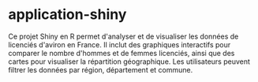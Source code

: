 # application-shiny
Ce projet Shiny en R permet d'analyser et de visualiser les données de licenciés d'aviron en France. Il inclut des graphiques interactifs pour comparer le nombre d'hommes et de femmes licenciés, ainsi que des cartes pour visualiser la répartition géographique. Les utilisateurs peuvent filtrer les données par région, département et commune.

